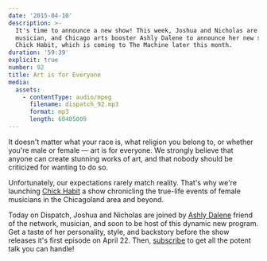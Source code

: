 ```yaml
---
date: '2015-04-10'
description: >-
  It's time to announce a new show! This week, Joshua and Nicholas are joined by
  musician, and Chicago arts booster Ashly Dalene to announce her new show,
  Chick Habit, which is coming to The Machine later this month.
duration: '59:39'
explicit: true
number: 92
title: Art is for Everyone
media:
  assets:
    - contentType: audio/mpeg
      filename: dispatch_92.mp3
      format: mp3
      length: 60405009
---
```

It doesn't matter what your race is, what religion you belong to, or whether you're male or female &mdash; art is for everyone. We strongly believe that anyone can create stunning works of art, and that nobody should be criticized for wanting to do so.

Unfortunately, our expectations rarely match reality. That's why we're launching [Chick Habit](http://nicholaswyoung.com/programs/chick-habit) a show chronicling the true-life events of female musicians in the Chicagoland area and beyond.

Today on Dispatch, Joshua and Nicholas are joined by [Ashly Dalene](http://nicholaswyoung.com/people/ashly-dalene) friend of the network, musician, and soon to be host of this dynamic new program. Get a taste of her personality, style, and backstory before the show releases it's first episode on April 22. Then, [subscribe](http://nicholaswyoung.com/programs/chick-habit) to get all the potent talk you can handle!
